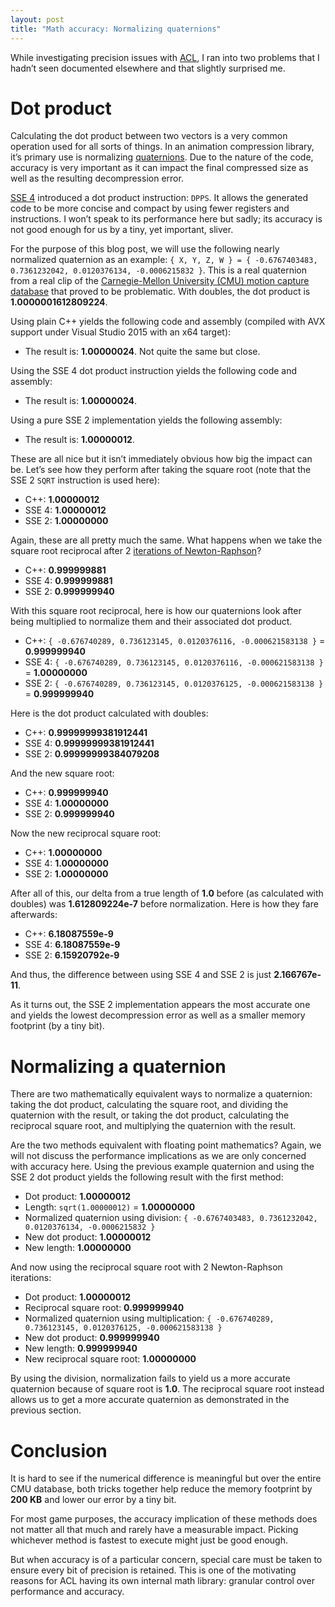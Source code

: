 ```yaml
---
layout: post
title: "Math accuracy: Normalizing quaternions"
---
```

While investigating precision issues with [ACL]( https://github.com/nfrechette/acl), I ran into two problems that I hadn’t seen documented elsewhere and that slightly surprised me.

# Dot product

Calculating the dot product between two vectors is a very common operation used for all sorts of things. In an animation compression library, it’s primary use is normalizing [quaternions](https://en.wikipedia.org/wiki/Quaternion). Due to the nature of the code, accuracy is very important as it can impact the final compressed size as well as the resulting decompression error.

[SSE 4](https://en.wikipedia.org/wiki/SSE4) introduced a dot product instruction: `DPPS`. It allows the generated code to be more concise and compact by using fewer registers and instructions. I won’t speak to its performance here but sadly; its accuracy is not good enough for us by a tiny, yet important, sliver.

For the purpose of this blog post, we will use the following nearly normalized quaternion as an example: `{ X, Y, Z, W } = { -0.6767403483, 0.7361232042, 0.0120376134, -0.0006215832 }`. This is a real quaternion from a real clip of the [Carnegie-Mellon University (CMU) motion capture database](http://mocap.cs.cmu.edu/) that proved to be problematic. With doubles, the dot product is **1.0000001612809224**.

Using plain C++ yields the following code and assembly (compiled with AVX support under Visual Studio 2015 with an x64 target):
<script src="https://gist.github.com/nfrechette/745866253ad7a664bd97af1e008060a2.js"></script>

*  The result is: **1.00000024**. Not quite the same but close.

Using the SSE 4 dot product instruction yields the following code and assembly:
<script src="https://gist.github.com/nfrechette/22cc41715d593f1cd5fc60aaab1c37ef.js"></script>

*  The result is: **1.00000024**.

Using a pure SSE 2 implementation yields the following assembly:
<script src="https://gist.github.com/nfrechette/e957d56c693228dd6c6f299ca68936e3.js"></script>

*  The result is: **1.00000012**.

These are all nice but it isn’t immediately obvious how big the impact can be. Let’s see how they perform after taking the square root (note that the SSE 2 `SQRT` instruction is used here):

*  C++: **1.00000012**
*  SSE 4: **1.00000012**
*  SSE 2: **1.00000000**

Again, these are all pretty much the same. What happens when we take the square root reciprocal after 2 [iterations of Newton-Raphson](https://en.wikipedia.org/wiki/Newton%27s_method)?
<script src="https://gist.github.com/nfrechette/42c139a2ebac76976804d8bad1ff7e27.js"></script>

*  C++: **0.999999881**
*  SSE 4: **0.999999881**
*  SSE 2: **0.999999940**

With this square root reciprocal, here is how our quaternions look after being multiplied to normalize them and their associated dot product.

*  C++: `{ -0.676740289, 0.736123145, 0.0120376116, -0.000621583138 }` = **0.999999940**
*  SSE 4: `{ -0.676740289, 0.736123145, 0.0120376116, -0.000621583138 }` = **1.00000000**
*  SSE 2: `{ -0.676740289, 0.736123145, 0.0120376125, -0.000621583138 }` = **0.999999940**

Here is the dot product calculated with doubles:

*  C++: **0.99999999381912441**
*  SSE 4: **0.99999999381912441**
*  SSE 2: **0.99999999384079208**

And the new square root:

*  C++: **0.999999940**
*  SSE 4: **1.00000000**
*  SSE 2: **0.999999940**

Now the new reciprocal square root:

*  C++: **1.00000000**
*  SSE 4: **1.00000000**
*  SSE 2: **1.00000000**

After all of this, our delta from a true length of **1.0** before (as calculated with doubles) was **1.612809224e-7** before normalization. Here is how they fare afterwards:

*  C++: **6.18087559e-9**
*  SSE 4: **6.18087559e-9**
*  SSE 2: **6.15920792e-9**

And thus, the difference between using SSE 4 and SSE 2 is just **2.166767e-11**.

As it turns out, the SSE 2 implementation appears the most accurate one and yields the lowest decompression error as well as a smaller memory footprint (by a tiny bit).

# Normalizing a quaternion

There are two mathematically equivalent ways to normalize a quaternion: taking the dot product, calculating the square root, and dividing the quaternion with the result, or taking the dot product, calculating the reciprocal square root, and multiplying the quaternion with the result.

Are the two methods equivalent with floating point mathematics? Again, we will not discuss the performance implications as we are only concerned with accuracy here. Using the previous example quaternion and using the SSE 2 dot product yields the following result with the first method:

*  Dot product: **1.00000012**
*  Length: `sqrt(1.00000012)` = **1.00000000**
*  Normalized quaternion using division: `{ -0.6767403483, 0.7361232042, 0.0120376134, -0.0006215832 }`
*  New dot product: **1.00000012**
*  New length: **1.00000000**

And now using the reciprocal square root with 2 Newton-Raphson iterations:

*  Dot product: **1.00000012**
*  Reciprocal square root: **0.999999940**
*  Normalized quaternion using multiplication: `{ -0.676740289, 0.736123145, 0.0120376125, -0.000621583138 }`
*  New dot product: **0.999999940**
*  New length: **0.999999940**
*  New reciprocal square root: **1.00000000**

By using the division, normalization fails to yield us a more accurate quaternion because of square root is **1.0**. The reciprocal square root instead allows us to get a more accurate quaternion as demonstrated in the previous section.

# Conclusion

It is hard to see if the numerical difference is meaningful but over the entire CMU database, both tricks together help reduce the memory footprint by **200 KB** and lower our error by a tiny bit.

For most game purposes, the accuracy implication of these methods does not matter all that much and rarely have a measurable impact. Picking whichever method is fastest to execute might just be good enough.

But when accuracy is of a particular concern, special care must be taken to ensure every bit of precision is retained. This is one of the motivating reasons for ACL having its own internal math library: granular control over performance and accuracy.

